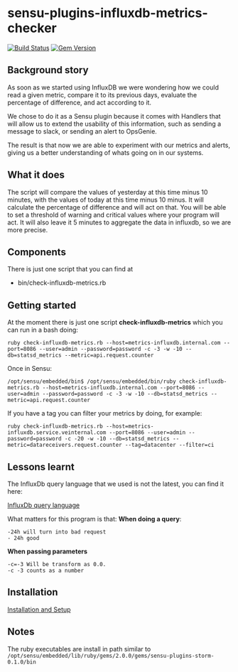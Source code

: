 # sensu-plugins-influxdb-metrics-checker

[ ![Build Status](https://travis-ci.org/pliyosenpai/sensu-plugins-influxdb-metrics-checker.svg?branch=master)](https://travis-ci.org/pliyosenpai/sensu-plugins-influxdb-metrics-checker)
[![Gem Version](https://badge.fury.io/rb/sensu-plugins-influxdb-metrics-checker.svg)](https://rubygems.org/gems/sensu-plugins-influxdb-metrics-checker)

## Background story
As soon as we started using InfluxDB we were wondering how we could read a given metric, compare it to its previous days, evaluate the percentage of difference, and act according to it.

We chose to do it as a Sensu plugin because it comes with Handlers that will allow us to extend the usability of this information, such as sending a message to slack, or sending an alert to OpsGenie.

The result is that now we are able to experiment with our metrics and alerts, giving us a better understanding of whats going on in our systems.

## What it does
The script will compare the values of yesterday at this time minus 10 minutes, with the values of today at this time minus 10 minus.
It will calculate the percentage of difference and will act on that.
You will be able to set a threshold of warning and critical values where your program will act.
It will also leave it 5 minutes to aggregate the data in influxdb, so we are more precise.

## Components
There is just one script that you can find at
 * bin/check-influxdb-metrics.rb

## Getting started

At the moment there is just one script
**check-influxdb-metrics** which you can run in a bash doing:

```
ruby check-influxdb-metrics.rb --host=metrics-influxdb.internal.com --port=8086 --user=admin --password=password -c -3 -w -10 --db=statsd_metrics --metric=api.request.counter
```

Once in Sensu:
```
/opt/sensu/embedded/bin$ /opt/sensu/embedded/bin/ruby check-influxdb-metrics.rb --host=metrics-influxdb.internal.com --port=8086 --user=admin --password=password -c -3 -w -10 --db=statsd_metrics --metric=api.request.counter
```

If you have a tag you can filter your metrics by doing, for example:
```
ruby check-influxdb-metrics.rb --host=metrics-influxdb.service.veinternal.com --port=8086 --user=admin --password=password -c -20 -w -10 --db=statsd_metrics --metric=datareceivers.request.counter --tag=datacenter --filter=ci

```

## Lessons learnt
The InfluxDb query language that we used is not the latest, you can find it here:

[InfluxDb query language](https://docs.influxdata.com/influxdb/v0.10/query_language/)

What matters for this program is that:
**When doing a query**:
```
-24h will turn into bad request
- 24h good
```

**When passing parameters**
```
-c=-3 Will be transform as 0.0.
-c -3 counts as a number
```

## Installation

[Installation and Setup](http://sensu-plugins.io/docs/installation_instructions.html)

## Notes
The ruby executables are install in path similar to `/opt/sensu/embedded/lib/ruby/gems/2.0.0/gems/sensu-plugins-storm-0.1.0/bin`

